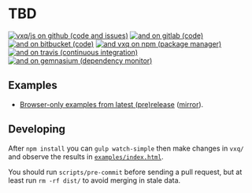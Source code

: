 TBD
===

  [github]:        https://github.com/vxq/js.git
  [gitlab]:        https://gitlab.com/vxq/js.git
  [bitbucket]:     https://bitbucket.org/vxq/js.git
  [npm]:           https://www.npmjs.com/package/vxq

  [travis]:        https://travis-ci.org/vxq/js/branches
  [dep-monitor]:   https://gemnasium.com/github.com/vxq/js
  
  [examples.gh]:   https://vxq.github.io/js/examples/
  [examples.gl]:   https://vxq.gitlab.io/js/examples/
  
  [local-example]: examples/index.html

[![vxq/js on github (code and issues)](https://img.shields.io/github/commits-since/vxq/js/9468d4c1.svg?label=vxq/js+on+github)][github]
[![and on gitlab (code)](https://img.shields.io/badge/&-gitlab-grey.png)][gitlab]
[![and on bitbucket (code)](https://img.shields.io/badge/&-bitbucket-grey.png)][bitbucket]
[![and vxq on npm (package manager)](https://img.shields.io/npm/v/vxq.svg?label=vxq+on+npm)][npm]
[![and on travis (continuous integration)](https://img.shields.io/travis/vxq/js/master.svg?label=travis)][travis]
[![and on gemnasium (dependency monitor)](https://img.shields.io/gemnasium/vxq/js.svg)][dep-monitor]

Examples
--------

- [Browser-only examples from latest (pre)release][examples.gh]
  ([mirror][examples.gl]).

Developing
----------

After `npm install` you can `gulp watch-simple` then make changes in `vxq/` and
observe the results in [`examples/index.html`][local-example].

You should run `scripts/pre-commit` before sending a pull request, but at least
run `rm -rf dist/` to avoid merging in stale data.
